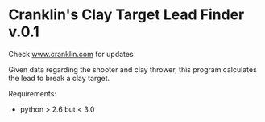 Cranklin's Clay Target Lead Finder v.0.1
========================================
Check www.cranklin.com for updates

Given data regarding the shooter and clay thrower, this program calculates the lead to break a clay target.

Requirements:
- python > 2.6 but < 3.0
